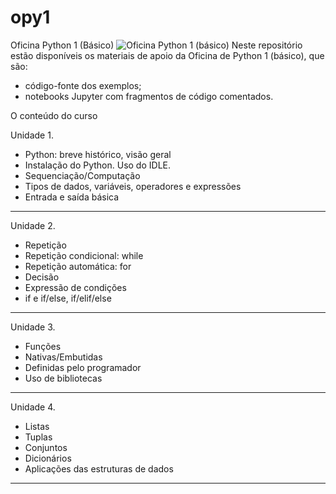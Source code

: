 # opy1
Oficina Python 1 (Básico)
![Oficina Python 1 (básico)](https://github.com/pjandl/opy1/blob/master/repo-cover-opy1.png?raw=true)
Neste repositório estão disponíveis os materiais de apoio da Oficina de Python 1 (básico), que são:
* código-fonte dos exemplos;
* notebooks Jupyter com fragmentos de código comentados.

O conteúdo do curso

Unidade 1.
* Python: breve histórico, visão geral
* Instalação do Python. Uso do IDLE.
* Sequenciação/Computação
* Tipos de dados, variáveis, operadores e expressões
* Entrada e saída básica
----------------------------------------
Unidade 2.
* Repetição
* Repetição condicional: while
* Repetição automática: for
* Decisão
* Expressão de condições
* if e if/else, if/elif/else
----------------------------------------
Unidade 3.
* Funções
* Nativas/Embutidas
* Definidas pelo programador
* Uso de bibliotecas
----------------------------------------
Unidade 4.
* Listas
* Tuplas
* Conjuntos
* Dicionários
* Aplicações das estruturas de dados
----------------------------------------
